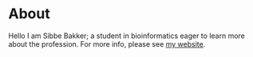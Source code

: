 # About

Hello I am Sibbe Bakker; a student in bioinformatics eager to learn more about the profession. For more info, please see [my website](https://luke-ebbis.github.io/).
